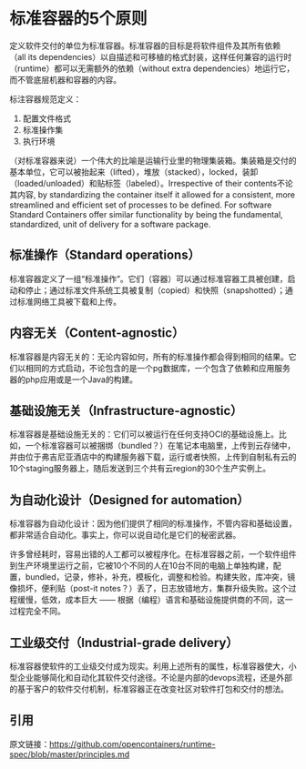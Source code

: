 # 标准容器的5个原则

定义软件交付的单位为标准容器。标准容器的目标是将软件组件及其所有依赖（all its dependencies）以自描述和可移植的格式封装，这样任何兼容的运行时（runtime）都可以无需额外的依赖（without extra dependencies）地运行它，而不管底层机器和容器的内容。

标注容器规范定义：

1. 配置文件格式
2. 标准操作集
3. 执行环境

（对标准容器来说）一个伟大的比喻是运输行业里的物理集装箱。集装箱是交付的基本单位，它可以被抬起来（lifted），堆放（stacked），locked，装卸（loaded/unloaded）和贴标签（labeled）。Irrespective of their contents不论其内容, by standardizing the container itself it allowed for a consistent, more streamlined and efficient set of processes to be defined. For software Standard Containers offer similar functionality by being the fundamental, standardized, unit of delivery for a software package.

## 标准操作（Standard operations）

标准容器定义了一组“标准操作”。它们（容器）可以通过标准容器工具被创建，启动和停止；通过标准文件系统工具被复制（copied）和快照（snapshotted）；通过标准网络工具被下载和上传。

## 内容无关（Content-agnostic）

标准容器是内容无关的：无论内容如何，所有的标准操作都会得到相同的结果。它们以相同的方式启动，不论包含的是一个pg数据库，一个包含了依赖和应用服务器的php应用或是一个Java的构建。

## 基础设施无关（Infrastructure-agnostic）

标准容器是基础设施无关的：它们可以被运行在任何支持OCI的基础设施上。比如，一个标准容器可以被捆绑（bundled？）在笔记本电脑里，上传到云存储中，并由位于弗吉尼亚酒店中的构建服务器下载，运行或者快照，上传到自制私有云的10个staging服务器上，随后发送到三个共有云region的30个生产实例上。

## 为自动化设计（Designed for automation）

标准容器为自动化设计：因为他们提供了相同的标准操作，不管内容和基础设置，都非常适合自动化。事实上，你可以说自动化是它们的秘密武器。

许多曾经耗时，容易出错的人工都可以被程序化。在标准容器之前，一个软件组件到生产环境里运行之前，它被10个不同的人在10台不同的电脑上单独构建，配置，bundled，记录，修补，补充，模板化，调整和检验。构建失败，库冲突，镜像损坏，便利贴（post-it notes？）丢了，日志放错地方，集群升级失败。这个过程缓慢，低效，成本巨大 —— 根据（编程）语言和基础设施提供商的不同，这一过程完全不同。

## 工业级交付（Industrial-grade delivery）

标准容器使软件的工业级交付成为现实。利用上述所有的属性，标准容器使大，小型企业能够简化和自动化其软件交付途径。不论是内部的devops流程，还是外部的基于客户的软件交付机制，标准容器正在改变社区对软件打包和交付的想法。



## 引用

原文链接：https://github.com/opencontainers/runtime-spec/blob/master/principles.md
